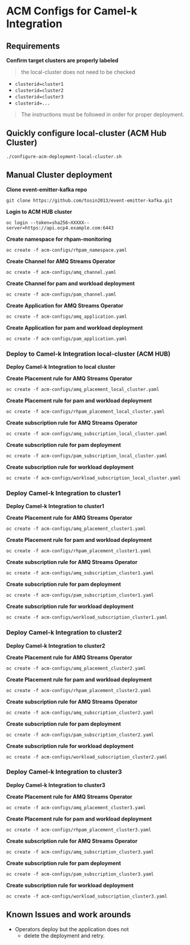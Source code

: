 # ACM Configs for Camel-k Integration

## Requirements 
**Confirm target clusters are properly labeled**
> the local-cluster does not need to be checked
*  `clusterid=cluster1`
*  `clusterid=cluster2`
*  `clusterid=cluster3`
*  `clusterid=...`
> The instructions must be followed in order for proper deployment. 

## Quickly configure local-cluster (ACM Hub Cluster)
```
./configure-acm-deployment-local-cluster.sh 
```


## Manual Cluster deployment 
**Clone event-emitter-kafka repo**
```
git clone https://github.com/tosin2013/event-emitter-kafka.git
```

**Login to ACM HUB cluster**
```
oc login --token=sha256~XXXXX--server=https://api.ocp4.example.com:6443
```

**Create namespace for rhpam-monitoring**
```
oc create -f acm-configs/rhpam_namespace.yaml
```

**Create Channel for AMQ Streams Operator**
```
oc create -f acm-configs/amq_channel.yaml
```

**Create Channel for pam and workload deployment**
```
oc create -f acm-configs/pam_channel.yaml
```

**Create Application for  AMQ Streams Operator**
```
oc create -f acm-configs/amq_application.yaml
```

**Create Application for pam and workload deployment**
```
oc create -f acm-configs/pam_application.yaml
```

### Deploy to Camel-k Integration local-cluster (ACM HUB)
**Deploy Camel-k Integration to local cluster**

**Create Placement rule for AMQ Streams Operator**
```
oc create -f acm-configs/amq_placement_local_cluster.yaml
```

**Create Placement rule for pam and workload deployment**
```
oc create -f acm-configs/rhpam_placement_local_cluster.yaml 
```

**Create subscription rule for AMQ Streams Operator**
```
oc create -f acm-configs/amq_subscription_local_cluster.yaml
```

**Create subscription rule for pam deployment**
```
oc create -f acm-configs/pam_subscription_local_cluster.yaml
```

**Create subscription rule for workload deployment**
```
oc create -f acm-configs/workload_subscription_local_cluster.yaml
```


### Deploy Camel-k Integration  to cluster1 

**Deploy Camel-k Integration to cluster1**

**Create Placement rule for AMQ Streams Operator**
```
oc create -f acm-configs/amq_placement_cluster1.yaml
```

**Create Placement rule for pam and workload deployment**
```
oc create -f acm-configs/rhpam_placement_cluster1.yaml 
```

**Create subscription rule for AMQ Streams Operator**
```
oc create -f acm-configs/amq_subscription_cluster1.yaml
```

**Create subscription rule for pam deployment**
```
oc create -f acm-configs/pam_subscription_cluster1.yaml
```

**Create subscription rule for workload deployment**
```
oc create -f acm-configs/workload_subscription_cluster1.yaml
```

### Deploy Camel-k Integration  to cluster2 

**Deploy Camel-k Integration to cluster2**

**Create Placement rule for AMQ Streams Operator**
```
oc create -f acm-configs/amq_placement_cluster2.yaml
```

**Create Placement rule for pam and workload deployment**
```
oc create -f acm-configs/rhpam_placement_cluster2.yaml 
```

**Create subscription rule for AMQ Streams Operator**
```
oc create -f acm-configs/amq_subscription_cluster2.yaml
```

**Create subscription rule for pam deployment**
```
oc create -f acm-configs/pam_subscription_cluster2.yaml
```

**Create subscription rule for workload deployment**
```
oc create -f acm-configs/workload_subscription_cluster2.yaml
```

### Deploy Camel-k Integration  to cluster3 

**Deploy Camel-k Integration to cluster3**

**Create Placement rule for AMQ Streams Operator**
```
oc create -f acm-configs/amq_placement_cluster3.yaml
```

**Create Placement rule for pam and workload deployment**
```
oc create -f acm-configs/rhpam_placement_cluster3.yaml 
```

**Create subscription rule for AMQ Streams Operator**
```
oc create -f acm-configs/amq_subscription_cluster3.yaml
```

**Create subscription rule for pam deployment**
```
oc create -f acm-configs/pam_subscription_cluster3.yaml
```

**Create subscription rule for workload deployment**
```
oc create -f acm-configs/workload_subscription_cluster3.yaml
```

## Known Issues and work arounds 
* Operators deploy but the application does not 
  * delete the deployment and retry. 